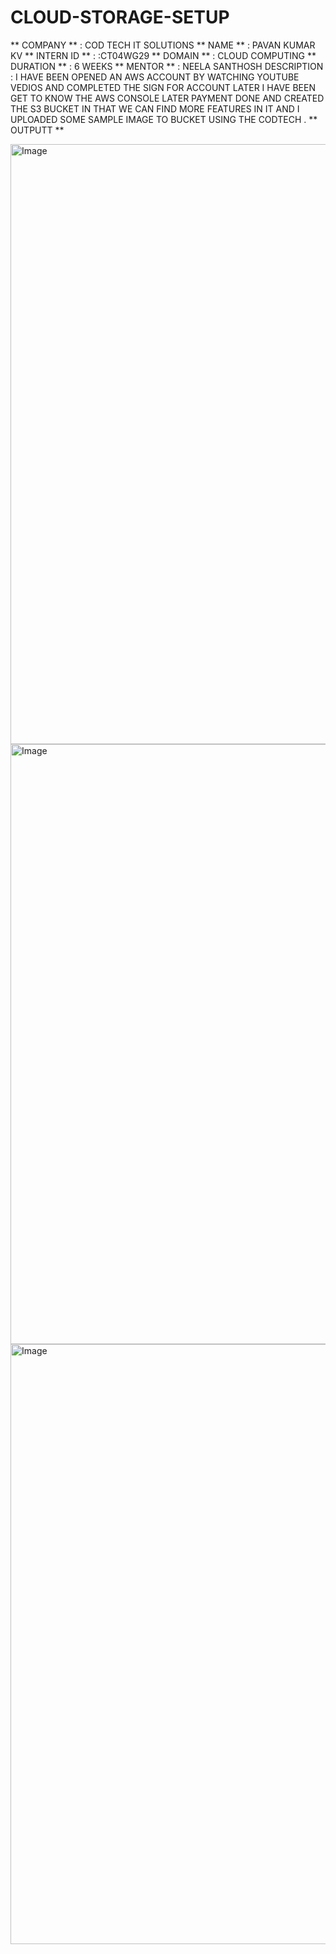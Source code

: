 # CLOUD-STORAGE-SETUP

** COMPANY ** : COD TECH IT SOLUTIONS
** NAME ** : PAVAN KUMAR KV
** INTERN ID ** : :CT04WG29
**  DOMAIN ** : CLOUD COMPUTING
** DURATION ** : 6 WEEKS
** MENTOR ** : NEELA SANTHOSH
DESCRIPTION : I HAVE BEEN OPENED AN AWS ACCOUNT BY WATCHING YOUTUBE VEDIOS AND COMPLETED THE SIGN FOR ACCOUNT LATER I HAVE BEEN GET TO KNOW THE AWS CONSOLE LATER PAYMENT DONE AND CREATED THE S3 BUCKET IN THAT WE CAN FIND MORE FEATURES IN IT AND I UPLOADED SOME SAMPLE IMAGE TO BUCKET USING THE CODTECH .
** OUTPUTT ** 

<img width="960" alt="Image" src="https://github.com/user-attachments/assets/145a61d4-6fd0-4197-9089-c0c4617384da" />

<img width="960" alt="Image" src="https://github.com/user-attachments/assets/3a345da4-2006-4a80-8eec-23e7bb0b22ed" />

<img width="960" alt="Image" src="https://github.com/user-attachments/assets/a341f571-4bbf-4609-9cfb-44be7bc16ee1" />
